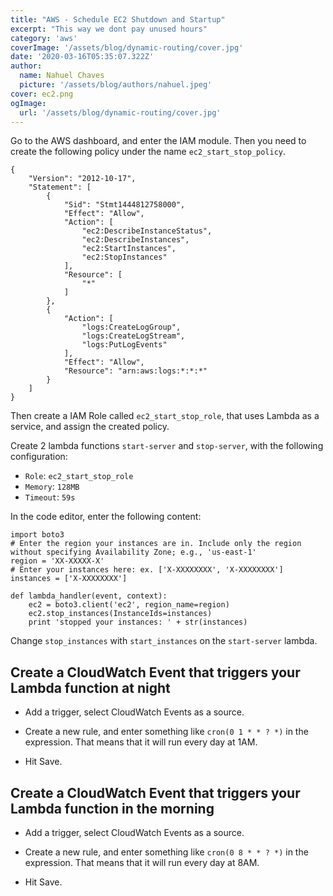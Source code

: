 ```yaml
---
title: "AWS - Schedule EC2 Shutdown and Startup"
excerpt: "This way we dont pay unused hours"
category: 'aws'
coverImage: '/assets/blog/dynamic-routing/cover.jpg'
date: '2020-03-16T05:35:07.322Z'
author:
  name: Nahuel Chaves
  picture: '/assets/blog/authors/nahuel.jpeg'
cover: ec2.png
ogImage:
  url: '/assets/blog/dynamic-routing/cover.jpg'
---
```


Go to the AWS dashboard, and enter the IAM module. Then you need to create the following policy under the name `ec2_start_stop_policy`.

```
{
    "Version": "2012-10-17",
    "Statement": [
        {
            "Sid": "Stmt1444812758000",
            "Effect": "Allow",
            "Action": [
                "ec2:DescribeInstanceStatus",
                "ec2:DescribeInstances",
                "ec2:StartInstances",
                "ec2:StopInstances"
            ],
            "Resource": [
                "*"
            ]
        },
        {
            "Action": [
                "logs:CreateLogGroup",
                "logs:CreateLogStream",
                "logs:PutLogEvents"
            ],
            "Effect": "Allow",
            "Resource": "arn:aws:logs:*:*:*"
        }
    ]
}
```

Then create a IAM Role called `ec2_start_stop_role`, that uses Lambda as a service, and assign the created policy.

Create 2 lambda functions `start-server` and `stop-server`, with the following configuration:

* `Role`: `ec2_start_stop_role`
* `Memory`: `128MB`
* `Timeout`: `59s`

In the code editor, enter the following content:


```
import boto3
# Enter the region your instances are in. Include only the region without specifying Availability Zone; e.g., 'us-east-1'
region = 'XX-XXXXX-X'
# Enter your instances here: ex. ['X-XXXXXXXX', 'X-XXXXXXXX']
instances = ['X-XXXXXXXX']

def lambda_handler(event, context):
    ec2 = boto3.client('ec2', region_name=region)
    ec2.stop_instances(InstanceIds=instances)
    print 'stopped your instances: ' + str(instances)
```

Change `stop_instances` with `start_instances` on the `start-server` lambda.


## Create a CloudWatch Event that triggers your Lambda function at night

* Add a trigger, select CloudWatch Events as a source.
* Create a new rule, and enter something like `cron(0 1 * * ? *)` in the expression. That means that it will run every day at 1AM.

* Hit Save.

## Create a CloudWatch Event that triggers your Lambda function in the morning

* Add a trigger, select CloudWatch Events as a source.
* Create a new rule, and enter something like `cron(0 8 * * ? *)` in the expression. That means that it will run every day at 8AM.

* Hit Save.